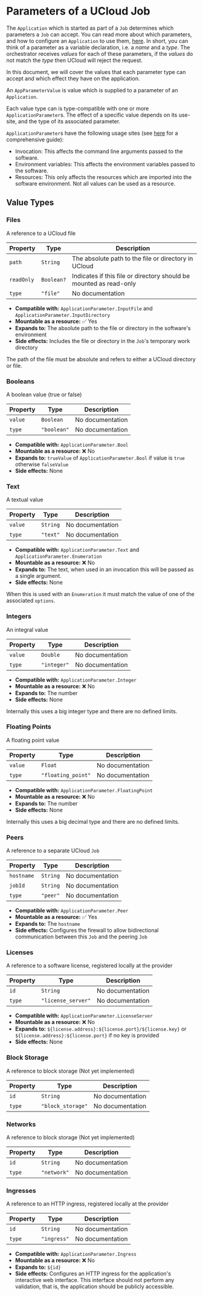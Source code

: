 # Parameters of a UCloud Job

The `Application` which is started as part of a `Job` determines which parameters a `Job` can accept. You can read more
about which parameters, and how to configure an `Application` to use
them, [here](/backend/app-store-service/wiki/apps.md). In short, you can think of a parameter as a variable declaration,
i.e. a _name_ and a _type_. The orchestrator receives _values_ for each of these parameters, if the _values_ do not
match the _type_ then UCloud will reject the request.

In this document, we will cover the values that each parameter type can accept and which effect they have on the
application.

<!-- typedoc:dk.sdu.cloud.app.store.api.AppParameterValue-->
<!--<editor-fold desc="Generated documentation">-->
An `AppParameterValue` is value which is supplied to a parameter of an `Application`.

    
Each value type can is type-compatible with one or more `ApplicationParameter`s. The effect of a specific value depends
on its use-site, and the type of its associated parameter.

`ApplicationParameter`s have the following usage sites (see [here](/backend/app-store-service/wiki/apps.md) for a 
comprehensive guide):

- Invocation: This affects the command line arguments passed to the software.
- Environment variables: This affects the environment variables passed to the software.
- Resources: This only affects the resources which are imported into the software environment. Not all values can be
  used as a resource.



<!--</editor-fold>-->
<!-- /typedoc:dk.sdu.cloud.app.store.api.AppParameterValue-->

## Value Types

### Files

<!-- typedoc:dk.sdu.cloud.app.store.api.AppParameterValue.File:includeProps=true-->
<!--<editor-fold desc="Generated documentation">-->
A reference to a UCloud file

| Property | Type | Description |
|----------|------|-------------|
| `path` | `String` | The absolute path to the file or directory in UCloud |
| `readOnly` | `Boolean?` | Indicates if this file or directory should be mounted as read-only |
| `type` | `"file"` | No documentation |

    
- __Compatible with:__ `ApplicationParameter.InputFile` and `ApplicationParameter.InputDirectory`
- __Mountable as a resource:__ ✅ Yes
- __Expands to:__ The absolute path to the file or directory in the software's environment
- __Side effects:__ Includes the file or directory in the `Job`'s temporary work directory
    
The path of the file must be absolute and refers to either a UCloud directory or file.



<!--</editor-fold>-->
<!-- /typedoc-->

### Booleans

<!-- typedoc:dk.sdu.cloud.app.store.api.AppParameterValue.Bool:includeProps=true-->
<!--<editor-fold desc="Generated documentation">-->
A boolean value (true or false)

| Property | Type | Description |
|----------|------|-------------|
| `value` | `Boolean` | No documentation |
| `type` | `"boolean"` | No documentation |

    
- __Compatible with:__ `ApplicationParameter.Bool`
- __Mountable as a resource:__ ❌ No
- __Expands to:__ `trueValue` of `ApplicationParameter.Bool` if value is `true` otherwise `falseValue`
- __Side effects:__ None



<!--</editor-fold>-->
<!-- /typedoc-->

### Text

<!-- typedoc:dk.sdu.cloud.app.store.api.AppParameterValue.Text:includeProps=true-->
<!--<editor-fold desc="Generated documentation">-->
A textual value

| Property | Type | Description |
|----------|------|-------------|
| `value` | `String` | No documentation |
| `type` | `"text"` | No documentation |

    
- __Compatible with:__ `ApplicationParameter.Text` and `ApplicationParameter.Enumeration`
- __Mountable as a resource:__ ❌ No
- __Expands to:__ The text, when used in an invocation this will be passed as a single argument.
- __Side effects:__ None

When this is used with an `Enumeration` it must match the value of one of the associated `options`.



<!--</editor-fold>-->
<!-- /typedoc-->

### Integers

<!-- typedoc:dk.sdu.cloud.app.store.api.AppParameterValue.Integer:includeProps=true-->
<!--<editor-fold desc="Generated documentation">-->
An integral value

| Property | Type | Description |
|----------|------|-------------|
| `value` | `Double` | No documentation |
| `type` | `"integer"` | No documentation |


- __Compatible with:__ `ApplicationParameter.Integer`
- __Mountable as a resource:__ ❌ No
- __Expands to:__ The number
- __Side effects:__ None

Internally this uses a big integer type and there are no defined limits.



<!--</editor-fold>-->
<!-- /typedoc-->

### Floating Points

<!-- typedoc:dk.sdu.cloud.app.store.api.AppParameterValue.FloatingPoint:includeProps=true-->
<!--<editor-fold desc="Generated documentation">-->
A floating point value

| Property | Type | Description |
|----------|------|-------------|
| `value` | `Float` | No documentation |
| `type` | `"floating_point"` | No documentation |

    
- __Compatible with:__ `ApplicationParameter.FloatingPoint`
- __Mountable as a resource:__ ❌ No
- __Expands to:__ The number
- __Side effects:__ None

Internally this uses a big decimal type and there are no defined limits.



<!--</editor-fold>-->
<!-- /typedoc-->

### Peers

<!-- typedoc:dk.sdu.cloud.app.store.api.AppParameterValue.Peer:includeProps=true-->
<!--<editor-fold desc="Generated documentation">-->
A reference to a separate UCloud `Job`

| Property | Type | Description |
|----------|------|-------------|
| `hostname` | `String` | No documentation |
| `jobId` | `String` | No documentation |
| `type` | `"peer"` | No documentation |

    
- __Compatible with:__ `ApplicationParameter.Peer`
- __Mountable as a resource:__ ✅ Yes
- __Expands to:__ The `hostname`
- __Side effects:__ Configures the firewall to allow bidirectional communication between this `Job` and the peering 
  `Job`



<!--</editor-fold>-->
<!-- /typedoc-->

### Licenses

<!-- typedoc:dk.sdu.cloud.app.store.api.AppParameterValue.License:includeProps=true-->
<!--<editor-fold desc="Generated documentation">-->
A reference to a software license, registered locally at the provider

| Property | Type | Description |
|----------|------|-------------|
| `id` | `String` | No documentation |
| `type` | `"license_server"` | No documentation |

    
- __Compatible with:__ `ApplicationParameter.LicenseServer`
- __Mountable as a resource:__ ❌ No
- __Expands to:__ `${license.address}:${license.port}/${license.key}` or 
  `${license.address}:${license.port}` if no key is provided
- __Side effects:__ None



<!--</editor-fold>-->
<!-- /typedoc-->

### Block Storage

<!-- typedoc:dk.sdu.cloud.app.store.api.AppParameterValue.BlockStorage:includeProps=true-->
<!--<editor-fold desc="Generated documentation">-->
A reference to block storage (Not yet implemented)

| Property | Type | Description |
|----------|------|-------------|
| `id` | `String` | No documentation |
| `type` | `"block_storage"` | No documentation |




<!--</editor-fold>-->
<!-- /typedoc-->

### Networks

<!-- typedoc:dk.sdu.cloud.app.store.api.AppParameterValue.Network:includeProps=true-->
<!--<editor-fold desc="Generated documentation">-->
A reference to block storage (Not yet implemented)

| Property | Type | Description |
|----------|------|-------------|
| `id` | `String` | No documentation |
| `type` | `"network"` | No documentation |




<!--</editor-fold>-->
<!-- /typedoc-->

### Ingresses

<!-- typedoc:dk.sdu.cloud.app.store.api.AppParameterValue.Ingress:includeProps=true-->
<!--<editor-fold desc="Generated documentation">-->
A reference to an HTTP ingress, registered locally at the provider

| Property | Type | Description |
|----------|------|-------------|
| `id` | `String` | No documentation |
| `type` | `"ingress"` | No documentation |

    
- __Compatible with:__ `ApplicationParameter.Ingress`
- __Mountable as a resource:__ ❌ No
- __Expands to:__ `${id}`
- __Side effects:__ Configures an HTTP ingress for the application's interactive web interface. This interface should
  not perform any validation, that is, the application should be publicly accessible.



<!--</editor-fold>-->
<!-- /typedoc-->
